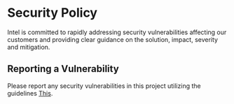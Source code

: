 # Security Policy

Intel is committed to rapidly addressing security vulnerabilities affecting our customers and providing clear guidance on the solution, impact, severity and mitigation.

## Reporting a Vulnerability

Please report any security vulnerabilities in this project utilizing the guidelines [This](https://www.intel.com/content/www/us/en/security-center/vulnerability-handling-guidelines.html).
